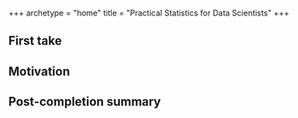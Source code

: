 +++
archetype = "home"
title = "Practical Statistics for Data Scientists"
+++

## First take

## Motivation

## Post-completion summary
